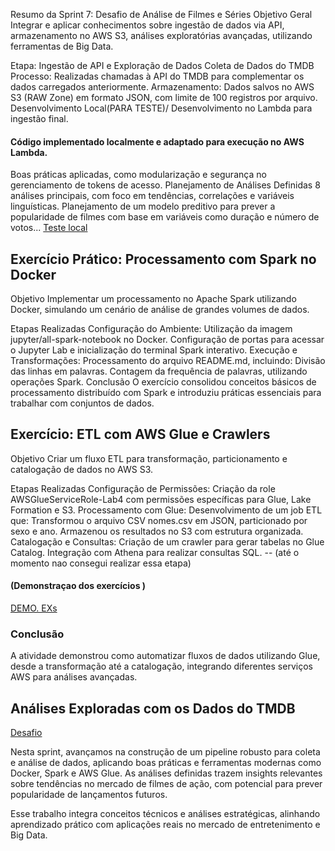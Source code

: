 Resumo da Sprint 7: Desafio de Análise de Filmes e Séries
Objetivo Geral
Integrar e aplicar conhecimentos sobre ingestão de dados via API, armazenamento no AWS S3, análises exploratórias avançadas, utilizando ferramentas de Big Data.

Etapa: Ingestão de API e Exploração de Dados
Coleta de Dados do TMDB
Processo: Realizadas chamadas à API do TMDB para complementar os dados carregados anteriormente.
Armazenamento: Dados salvos no AWS S3 (RAW Zone) em formato JSON, com limite de 100 registros por arquivo.
Desenvolvimento Local(PARA TESTE)/ Desenvolvimento no Lambda para ingestão final.

#### Código implementado localmente e adaptado para execução no AWS Lambda.

Boas práticas aplicadas, como modularização e segurança no gerenciamento de tokens de acesso.
Planejamento de Análises
Definidas 8 análises principais, com foco em tendências, correlações e variáveis linguísticas.
Planejamento de um modelo preditivo para prever a popularidade de filmes com base em variáveis como duração e número de votos...
[Teste local](../SPRINT7/evidencias/cod_test_injet_s3_concluido.png)

## Exercício Prático: Processamento com Spark no Docker
Objetivo
Implementar um processamento no Apache Spark utilizando Docker, simulando um cenário de análise de grandes volumes de dados.

Etapas Realizadas
Configuração do Ambiente:
Utilização da imagem jupyter/all-spark-notebook no Docker.
Configuração de portas para acessar o Jupyter Lab e inicialização do terminal Spark interativo.
Execução e Transformações:
Processamento do arquivo README.md, incluindo:
Divisão das linhas em palavras.
Contagem da frequência de palavras, utilizando operações Spark.
Conclusão
O exercício consolidou conceitos básicos de processamento distribuído com Spark e introduziu práticas essenciais para trabalhar com conjuntos de dados.

## Exercício: ETL com AWS Glue e Crawlers
Objetivo
Criar um fluxo ETL para transformação, particionamento e catalogação de dados no AWS S3.

Etapas Realizadas
Configuração de Permissões:
Criação da role AWSGlueServiceRole-Lab4 com permissões específicas para Glue, Lake Formation e S3.
Processamento com Glue:
Desenvolvimento de um job ETL que:
Transformou o arquivo CSV nomes.csv em JSON, particionado por sexo e ano.
Armazenou os resultados no S3 com estrutura organizada.
Catalogação e Consultas:
Criação de um crawler para gerar tabelas no Glue Catalog.
Integração com Athena para realizar consultas SQL.  -- (até o momento nao consegui realizar essa etapa)
#### (Demonstraçao dos exercícios )
[DEMO. EXs](../SPRINT7/exercicios)
### Conclusão
A atividade demonstrou como automatizar fluxos de dados utilizando Glue, desde a transformação até a catalogação, integrando diferentes serviços AWS para análises avançadas.

## Análises Exploradas com os Dados do TMDB
[Desafio](../SPRINT7/desafio/markdown.md)

Nesta sprint, avançamos na construção de um pipeline robusto para coleta e análise de dados, aplicando boas práticas e ferramentas modernas como Docker, Spark e AWS Glue. As análises definidas trazem insights relevantes sobre tendências no mercado de filmes de ação, com potencial para prever popularidade de lançamentos futuros.

Esse trabalho integra conceitos técnicos e análises estratégicas, alinhando aprendizado prático com aplicações reais no mercado de entretenimento e Big Data.